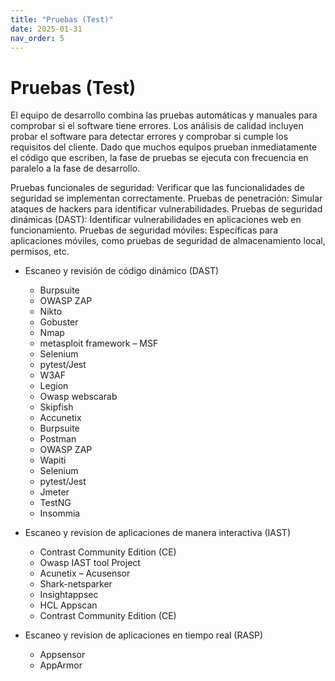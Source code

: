 ```yaml
---
title: "Pruebas (Test)"
date: 2025-01-31
nav_order: 5
---
```


# Pruebas (Test)
El equipo de desarrollo combina las pruebas automáticas y manuales para comprobar si el software tiene errores. Los análisis de calidad incluyen probar el software para detectar errores y comprobar si cumple los requisitos del cliente. Dado que muchos equipos prueban inmediatamente el código que escriben, la fase de pruebas se ejecuta con frecuencia en paralelo a la fase de desarrollo.

Pruebas funcionales de seguridad: Verificar que las funcionalidades de seguridad se implementan correctamente.
Pruebas de penetración: Simular ataques de hackers para identificar vulnerabilidades.
Pruebas de seguridad dinámicas (DAST): Identificar vulnerabilidades en aplicaciones web en funcionamiento.
Pruebas de seguridad móviles: Específicas para aplicaciones móviles, como pruebas de seguridad de almacenamiento local, permisos, etc.

-	Escaneo y revisión de código dinámico (DAST)
    -	Burpsuite
    -	OWASP ZAP
    -	Nikto
    -	Gobuster
    -	Nmap
    -	 metasploit  framework – MSF
    -	Selenium
    -	pytest/Jest
    -	W3AF
    -	Legion
    -	Owasp webscarab
    -	Skipfish
    -	Accunetix
    -	Burpsuite
    -	Postman
    -	OWASP ZAP
    -	Wapiti
    -	Selenium
    -	pytest/Jest
    -	Jmeter
    -	TestNG
    -	Insommia

-	Escaneo y revision de aplicaciones de manera interactiva (IAST)
    -	Contrast Community Edition (CE)
    -	Owasp IAST tool Project
    -	Acunetix – Acusensor
    -	Shark-netsparker
    -	Insightappsec
    -	HCL Appscan
    -	Contrast Community Edition (CE)

-	Escaneo y revision de aplicaciones en tiempo real (RASP)
    -	Appsensor
    -	AppArmor

